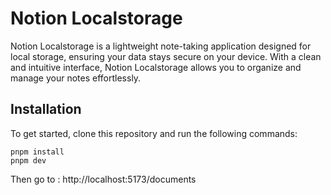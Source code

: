 # Notion Localstorage 

Notion Localstorage is a lightweight note-taking application designed for local storage, ensuring your data stays secure on your device. With a clean and intuitive interface, Notion Localstorage allows you to organize and manage your notes effortlessly.

## Installation
To get started, clone this repository and run the following commands:
```
pnpm install
pnpm dev
```

Then go to : http://localhost:5173/documents
